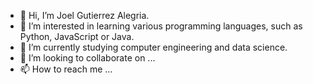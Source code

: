 - 👋 Hi, I’m Joel Gutierrez Alegria.
- 👀 I’m interested in learning various programming languages, such as Python, JavaScript or Java.
- 🌱 I’m currently studying computer engineering and data science.
- 💞️ I’m looking to collaborate on ...
- 📫 How to reach me ...

<!---
JoelGutierrezA/JoelGutierrezA is a ✨ special ✨ repository because its `README.md` (this file) appears on your GitHub profile.
You can click the Preview link to take a look at your changes.
--->
